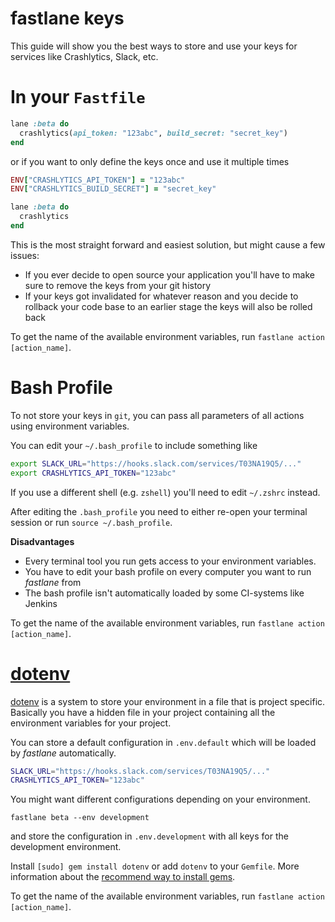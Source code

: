 # fastlane keys

This guide will show you the best ways to store and use your keys for services like Crashlytics, Slack, etc.

# In your `Fastfile`

```ruby
lane :beta do
  crashlytics(api_token: "123abc", build_secret: "secret_key")
end
```

or if you want to only define the keys once and use it multiple times


```ruby
ENV["CRASHLYTICS_API_TOKEN"] = "123abc"
ENV["CRASHLYTICS_BUILD_SECRET"] = "secret_key"

lane :beta do
  crashlytics
end
```

This is the most straight forward and easiest solution, but might cause a few issues:

- If you ever decide to open source your application you'll have to make sure to remove the keys from your git history
- If your keys got invalidated for whatever reason and you decide to rollback your code base to an earlier stage the keys will also be rolled back

To get the name of the available environment variables, run `fastlane action [action_name]`.

# Bash Profile

To not store your keys in `git`, you can pass all parameters of all actions using environment variables.

You can edit your `~/.bash_profile` to include something like

```sh
export SLACK_URL="https://hooks.slack.com/services/T03NA19Q5/..."
export CRASHLYTICS_API_TOKEN="123abc"
```

If you use a different shell (e.g. `zshell`) you'll need to edit `~/.zshrc` instead.

After editing the `.bash_profile` you need to either re-open your terminal session or run `source ~/.bash_profile`.

**Disadvantages**

- Every terminal tool you run gets access to your environment variables. 
- You have to edit your bash profile on every computer you want to run _fastlane_ from
- The bash profile isn't automatically loaded by some CI-systems like Jenkins

To get the name of the available environment variables, run `fastlane action [action_name]`.

# [dotenv](https://github.com/bkeepers/dotenv)

[dotenv](https://github.com/bkeepers/dotenv) is a system to store your environment in a file that is project specific. Basically you have a hidden file in your project containing all the environment variables for your project.

You can store a default configuration in `.env.default` which will be loaded by _fastlane_ automatically.

```sh
SLACK_URL="https://hooks.slack.com/services/T03NA19Q5/..."
CRASHLYTICS_API_TOKEN="123abc"
```

You might want different configurations depending on your environment.

```no-highlight
fastlane beta --env development
```

and store the configuration in `.env.development` with all keys for the development environment.

Install `[sudo] gem install dotenv` or add `dotenv` to your `Gemfile`. More information about the [recommend way to install gems](https://guides.cocoapods.org/using/a-gemfile.html).

To get the name of the available environment variables, run `fastlane action [action_name]`.
